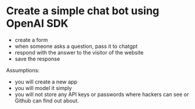 # Create a simple chat bot using OpenAI SDK

- create a form
- when someone asks a question, pass it to chatgpt
- respond with the answer to the visitor of the website
- save the response

Assumptions:
- you will create a new app
- you will model it simply
- you will not store any API keys or passwords where hackers can see or Github can find out about.